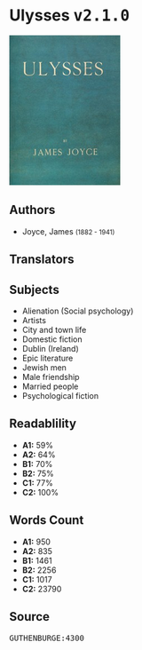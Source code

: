 # Ulysses <kbd>v2.1.0</kbd>

![](./cover.medium.jpg "")

## Authors


 - Joyce, James <small>(1882 - 1941)</small>

## Translators



## Subjects


 - Alienation (Social psychology)
 - Artists
 - City and town life
 - Domestic fiction
 - Dublin (Ireland)
 - Epic literature
 - Jewish men
 - Male friendship
 - Married people
 - Psychological fiction

## Readablility


 - **A1:** 59%
 - **A2:** 64%
 - **B1:** 70%
 - **B2:** 75%
 - **C1:** 77%
 - **C2:** 100%

## Words Count


 - **A1:** 950
 - **A2:** 835
 - **B1:** 1461
 - **B2:** 2256
 - **C1:** 1017
 - **C2:** 23790

## Source


<kbd>GUTHENBURGE:4300</kbd>
